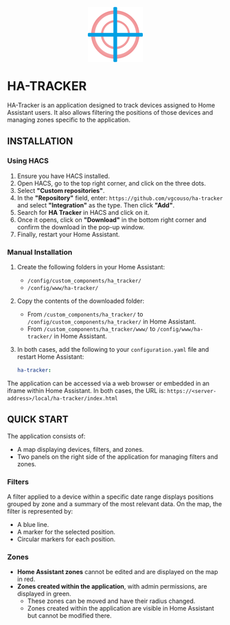 <div style="text-align: center;">
  <img src="docs/images/logo_512x512.png" alt="HA Tracker logo" width="128" height="128" style="display: block; margin: 0 auto;" />
</div>

# HA-TRACKER

HA-Tracker is an application designed to track devices assigned to Home Assistant users.
It also allows filtering the positions of those devices and managing zones specific to the application.

## INSTALLATION

### Using HACS
1. Ensure you have HACS installed.
2. Open HACS, go to the top right corner, and click on the three dots.
3. Select **"Custom repositories"**.
4. In the **"Repository"** field, enter: `https://github.com/vgcouso/ha-tracker` and select **"Integration"** as the type. Then click **"Add"**.
5. Search for **HA Tracker** in HACS and click on it.
6. Once it opens, click on **"Download"** in the bottom right corner and confirm the download in the pop-up window.
7. Finally, restart your Home Assistant.

### Manual Installation
1. Create the following folders in your Home Assistant:
   - `/config/custom_components/ha_tracker/`
   - `/config/www/ha-tracker/`
2. Copy the contents of the downloaded folder:
   - From `/custom_components/ha_tracker/` to `/config/custom_components/ha_tracker/` in Home Assistant.
   - From `/custom_components/ha_tracker/www/` to `/config/www/ha-tracker/` in Home Assistant.

3. In both cases, add the following to your `configuration.yaml` file and restart Home Assistant:

   ```yaml
   ha-tracker:
   ```

The application can be accessed via a web browser or embedded in an iframe within Home Assistant.
In both cases, the URL is: `https://<server-address>/local/ha-tracker/index.html`

## QUICK START

The application consists of:
- A map displaying devices, filters, and zones.
- Two panels on the right side of the application for managing filters and zones.

### Filters
A filter applied to a device within a specific date range displays positions grouped by zone and a summary of the most relevant data.
On the map, the filter is represented by:
- A blue line.
- A marker for the selected position.
- Circular markers for each position.

### Zones
- **Home Assistant zones** cannot be edited and are displayed on the map in red.
- **Zones created within the application**, with admin permissions, are displayed in green.
  - These zones can be moved and have their radius changed.
  - Zones created within the application are visible in Home Assistant but cannot be modified there.
